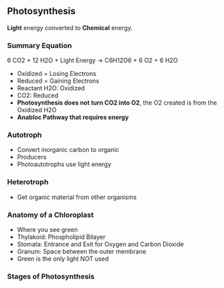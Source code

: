 ## Photosynthesis
**Light** energy converted to **Chemical** energy.
### Summary Equation
6 CO2 + 12 H2O + Light Energy -> C6H12O6 + 6 O2 + 6 H2O
- Oxidized = Losing Electrons
- Reduced = Gaining Electrons
- Reactant H2O: Oxidized
- CO2: Reduced
- **Photosynthesis does not turn CO2 into O2**, the O2 created is from the Oxidized H2O
- **Anabloc Pathway that requires energy**
### Autotroph
- Convert inorganic carbon to organic
- Producers
- Photoautotrophs use light energy
### Heterotroph
- Get organic material from other organisms
### Anatomy of  a Chloroplast
- Where you see green
- Thylakoid: Phospholipid Bilayer
- Stomata: Entrance and Exit for Oxygen and Carbon Dioxide 
- Granum: Space between the outer membrane
- Green is the only light NOT used
### Stages of Photosynthesis
